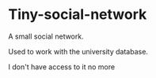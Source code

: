 # Tiny-social-network
A small social network.

Used to work with the university database.

I don't have access to it no more
